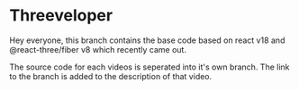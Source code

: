 # Threeveloper

Hey everyone, this branch contains the base code based on react v18 and @react-three/fiber v8 which recently came out.

The source code for each videos is seperated into it's own branch. The link to the branch is added to the description of that video.
